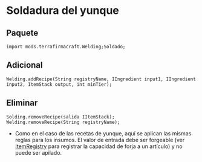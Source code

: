 # Soldadura del yunque

## Paquete
```zenscript
import mods.terrafirmacraft.Welding;Soldado;
```

## Adicional

```zenscript
Welding.addRecipe(String registryName, IIngredient input1, IIngredient input2, ItemStack output, int minTier);
```

## Eliminar

```zenscript
Solding.removeRecipe(salida IItemStack);
Welding.removeRecipe(String registryName);
```
- Como en el caso de las recetas de yunque, aquí se aplican las mismas reglas para los insumos. El valor de entrada debe ser forgeable (ver [ItemRegistry](/Mods/Terrafirmacraft/ItemRegistry) para registrar la capacidad de forja a un artículo) y no puede ser apilado.